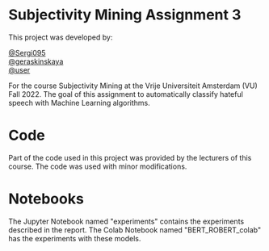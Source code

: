 # Subjectivity Mining Assignment 3

This project was developed by:

[@Sergi095](https://www.github.com/Sergi095) \
[@geraskinskaya](https://www.github.com/geraskinskaya) \
[@user](https://www.github.com/user)

For the course Subjectivity Mining at the Vrije Universiteit Amsterdam (VU) Fall 2022. The goal of this assignment to automatically classify hateful speech with Machine Learning algorithms.

# Code

Part of the code used in this project was provided by the lecturers of this course. The code was used with minor modifications. 

# Notebooks

The Jupyter Notebook named "experiments" contains the experiments described in the report. The Colab Notebook named "BERT_ROBERT_colab" has the experiments with these models.

